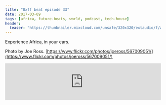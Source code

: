 ```yaml
---
title: "0xff beat episode 33"
date: 2017-03-09
tags: [africa, future-beats, world, podcast, tech-house]
header:
  teaser: "https://thumbnailer.mixcloud.com/unsafe/320x320/extaudio/f/a/6/f/f4da-1661-435b-90ce-3fc0f7a8cfb7"
---
```


Experience Africa, in your ears.

Photo by Joe Ross. [https://www.flickr.com/photos/joeross/567009051/](https://www.flickr.com/photos/joeross/567009051/)

<iframe width="100%" height="120" src="https://www.mixcloud.com/widget/iframe/?hide_cover=1&light=1&feed=%2F0xff-beat%2F0xff-beat-episode-33%2F" frameborder="0" ></iframe>

